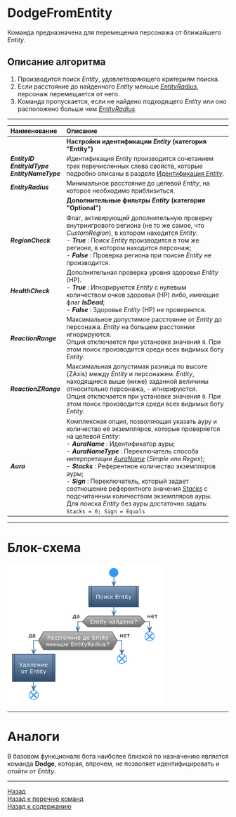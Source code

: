 # **DodgeFromEntity**

Команда предназначена для перемещения персонажа от ближайшего *Entity*.

## **Описание алгоритма**

1. Производится поиск *Entity*, удовлетворяющего критериям поиска.
2. Если расстояние до найденного *Entity* меньше [*EntityRadius*](#ref-EntityRadius), персонаж перемещается от него.
3. Команда пропускается, если не найдено подходящего *Entity* или оно расположено больше чем [*EntityRadius*](#ref-EntityRadius).

---

| **Наименование** | **Описание** 
|:-----------------|:-------------
||**Настройки идентификации *Entity* (категория "Entity")**
|<a name ="ref-EntityID">***EntityID***</a><br/><a name ="ref-EntityIdType">***EntityIdType***</a><br/><a name ="ref-EntityNameType">***EntityNameType***</a> | Идентификация *Entity* производится сочетанием трех перечисленных слева свойств, которые подробно описаны в разделе [Идентификация *Entity*](../../General/EntityIdentification-RU.md).
|<a name ="ref-EntityRadius">***EntityRadius***</a> | Минимальное расстояние до целевой *Entity*, на которое необходимо приблизиться.
||**Дополнительные фильтры *Entity* (категория "Optional")**
|<a name ="ref-RegionCheck">***RegionCheck***</a> | Флаг, активирующий дополнительную проверку внутриигрового региона (не то же самое, что *CustomRegion*), в котором находится *Entity*.<br/>- ***True*** : Поиск *Entity* производится в том же регионе, в котором находится персонаж;<br/>- ***False*** : Проверка региона при поиске *Entity* не производится.
|<a name ="ref-HealthCheck">***HealthCheck***</a> | Дополнительная проверка уровня здоровья *Entity* (HP).<br/>- ***True*** : Игнорируются *Entity* с нулевым количеством очков здоровья (HP) либо, имеющие флаг ***IsDead***;<br/>- ***False*** : Здоровье *Entity* (HP) не проверяется.
|<a name ="ref-ReactionRange">***ReactionRange***</a> | Максимальное допустимое расстояние от *Entity* до персонажа. *Entity* на большем расстоянии игнорируются.<br/> Опция отключается при установке значения ``0``. При этом поиск производится среди всех видимых боту *Entity*.
|<a name ="ref-ReactionZRange">***ReactionZRange***</a> | Максимальная допустимая разница по высоте (ZAxis) между *Entity* и персонажем. *Entity*, находящиеся выше (ниже) заданной величины относительно персонажа, - игнорируются. <br/> Опция отключается при установке значения ``0``. При этом поиск производится среди всех видимых боту *Entity*.
|<a name ="ref-Aura">***Aura***</a> | Комплексная опция, позволяющая указать ауру и количество её экземпляров, которые проверяется на целевой *Entity*:<br/>- <a name ="ref-AuraName">***AuraName***</a> : Идентификатор ауры;<br/>- <a name ="ref-AuraNameType">***AuraNameType***</a> : Переключатель способа интерпретации [*AuraName*](#ref-AuraName) (*Simple* или *Regex*);<br/>- <a name ="ref-Stacks">***Stacks***</a> : Референтное количество экземпляров ауры;<br/>- <a name ="ref-Sign">***Sign***</a> : Переключатель, который задает соотношение референтного значения [*Stacks*](!ref-Stacks) с подсчитанным количеством экземпляров ауры.<br/>Для поиска *Entity* без ауры достаточно задать: ```Stacks = 0; Sign = Equals```

<!---

# **Внутренние условия**

Команда игнорируется (пропускается) в следующих случаях:
- Отсутствует *Entity*, удовлетворяющее критериям поиска.
- Расстояние между персонажем и ближайшим *Entity*, удовлетворяющим критериям поиска, меньше [*EntityRadius*](#ref-EntityRadius). -->

---

# **Блок-схема**
![Блок-схема](diagrams/DodgeFromEntity-RU.png)

---

# **Аналоги**

В базовом функционале бота наиболее близкой по назначению является команда **Dodge**, которая, впрочем, не позволяет идентифицировать и отойти от *Entity*.

---

<a href="javascript:history.back()">Назад</a>  
[Назад к перечню команд](../EntityTools-UccExtensions-RU.md#ref-Actions)  
[Назад к содержанию](../../index.md)